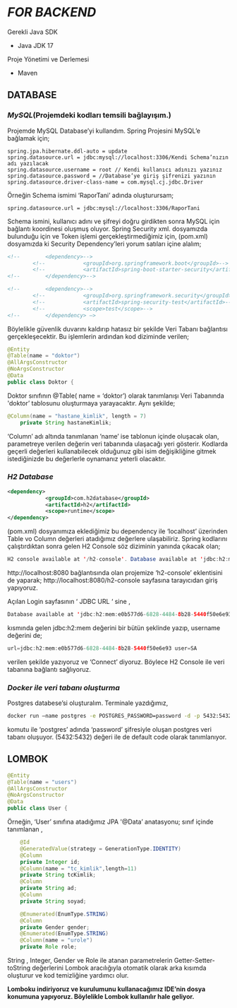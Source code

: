 # *FOR BACKEND* 
Gerekli Java SDK
- Java JDK 17

Proje Yönetimi ve Derlemesi
- Maven


## **DATABASE**

### *MySQL*(Projemdeki kodları temsili bağlayışım.)
Projemde MySQL Database’yi kullandım. Spring Projesini MySQL’e bağlamak için;

``` properties
spring.jpa.hibernate.ddl-auto = update
spring.datasource.url = jdbc:mysql://localhost:3306/Kendi Schema’nızın adı yazılacak
spring.datasource.username = root // Kendi kullanıcı adınızı yazınız
spring.datasource.password = //Database’ye giriş şifrenizi yazının
spring.datasource.driver-class-name = com.mysql.cj.jdbc.Driver
```

Örneğin Schema ismimi ‘RaporTani’ adında oluşturursam;

```properties
spring.datasource.url = jdbc:mysql://localhost:3306/RaporTani
```

Schema ismini, kullanıcı adını ve şifreyi doğru girdikten sonra MySQL için bağlantı koordinesi oluşmuş oluyor. Spring Security xml. dosyamızda bulunduğu için ve Token işlemi gerçekleştirmediğimiz için, (pom.xml) dosyamızda ki Security Dependency’leri yorum satıları içine alalım;
 
``` xml
<!--		<dependency>-->
		<!--			<groupId>org.springframework.boot</groupId>-->
		<!--			<artifactId>spring-boot-starter-security</artifactId>-->
<!--		</dependency>--> 

<!--		<dependency>-->
		<!--			<groupId>org.springframework.security</groupId>-->
		<!--			<artifactId>spring-security-test</artifactId>-->
		<!--			<scope>test</scope>-->
<!--		</dependency> —> 
```

Böylelikle güvenlik duvarını kaldırıp hatasız bir şekilde Veri Tabanı bağlantısı gerçekleşecektir. Bu işlemlerin ardından kod diziminde verilen;
 
``` java
@Entity
@Table(name = "doktor")
@AllArgsConstructor
@NoArgsConstructor
@Data
public class Doktor {
```

 Doktor sınıfının @Table( name = ‘doktor’) olarak tanımlanışı Veri Tabanında 'doktor’  tablosunu oluşturmaya yarayacaktır. Aynı şekilde;
 
``` java
@Column(name = "hastane_kimlik", length = 7)
    private String hastaneKimlik;
```

‘Column’ adı altında tanımlanan ’name’ ise tablonun içinde oluşacak olan, parametreye verilen değerin veri tabanında ulaşacağı yeri gösterir. Kodlarda geçerli değerleri kullanabilecek olduğunuz gibi isim değişikliğine gitmek istediğinizde bu değerlerle oynamanız yeterli olacaktır.


### *H2 Database*

```xml
<dependency>
			<groupId>com.h2database</groupId>
			<artifactId>h2</artifactId>
			<scope>runtime</scope>
</dependency>
```

(pom.xml) dosyanımıza eklediğimiz bu dependency ile ‘localhost’ üzerinden Table vo Column değerleri atadığımız değerlere ulaşabiliriz. Spring kodlarını çalıştırdıktan sonra gelen H2 Console söz diziminin yanında çıkacak olan;


```java
H2 console available at '/h2-console'. Database available at 'jdbc:h2:mem:e0b577d6-6828-4484-8b28-5440f50e6e93'
```
		
http://localhost:8080 bağlantısında olan projemize ‘h2-console’ eklentisini de yaparak;
http://localhost:8080/h2-console sayfasına tarayıcıdan giriş yapıyoruz.

Açılan Login sayfasının ‘ JDBC URL ‘ sine ,


```java
Database available at 'jdbc:h2:mem:e0b577d6-6828-4484-8b28-5440f50e6e93'
```

kısmında gelen jdbc:h2:mem değerini bir bütün şeklinde yazıp, username değerini de;


```java
url=jdbc:h2:mem:e0b577d6-6828-4484-8b28-5440f50e6e93 user=SA
```

verilen şekilde yazıyoruz ve ‘Connect’ diyoruz. Böylece H2 Console ile veri tabanına bağlantı sağlıyoruz.



### *Docker ile veri tabanı oluşturma*

Postgres databese’si oluşturalım. Terminale yazdığımız,

```bash
docker run —name postgres -e POSTGRES_PASSWORD=password -d -p 5432:5432 postgres
```

komutu ile ‘postgres’ adında ‘password’ şifresiyle oluşan postgres veri tabanı oluşuyor. (5432:5432) değeri ile de default code olarak tanımlanıyor.



## LOMBOK

```java
@Entity
@Table(name = "users")
@AllArgsConstructor
@NoArgsConstructor
@Data
public class User {
```

Örneğin, ‘User’ sınıfına atadığımız JPA '@Data’ anatasyonu; sınıf içinde tanımlanan , 

```java
    @Id
    @GeneratedValue(strategy = GenerationType.IDENTITY)
    @Column
    private Integer id;
    @Column(name = "tc_kimlik",length=11)
    private String tcKimlik;
    @Column
    private String ad;
    @Column
    private String soyad;

    @Enumerated(EnumType.STRING)
    @Column
    private Gender gender;
    @Enumerated(EnumType.STRING)
    @Column(name = "urole")
    private Role role;
```

String , Integer, Gender ve Role ile atanan parametrelerin Getter-Setter-toString değerlerini Lombok aracılığıyla otomatik olarak arka kısımda oluşturur ve kod temizliğine yardımcı olur.

**Lomboku indiriyoruz ve kurulumunu kullanacağımız IDE’nin dosya konumuna yapıyoruz. Böylelikle Lombok kullanılır hale geliyor.**



